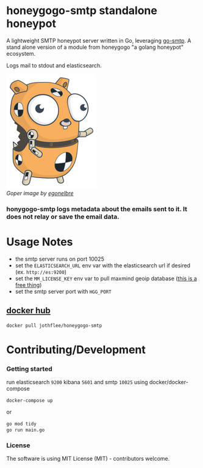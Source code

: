 # honeygogo-smtp standalone honeypot

A lightweight SMTP honeypot server written in Go, leveraging [go-smtp](github.com/emersion/go-smtp). A stand alone version of a module from honeygogo "a golang honeypot" ecosystem.

Logs mail to stdout and elasticsearch.

![crash gopher](https://github.com/jothflee/honeygogo-smtp/raw/main/docs/crash-dummy.png)  
_Goper image by [egonelbre](https://github.com/egonelbre/gophers)_

### honygogo-smtp logs metadata about the emails sent to it. It does not relay or save the email data.

# Usage Notes

- the smtp server runs on port 10025
- set the `ELASTICSEARCH_URL` env var with the elasticsearch url if desired (ex. `http://es:9200`)
- set the `MM_LICENSE_KEY` env var to pull maxmind geoip database ([this is a free thing](https://dev.maxmind.com/geoip/geolite2-free-geolocation-data?lang=en))
- set the smtp server port with `HGG_PORT`

## [docker hub](https://hub.docker.com/r/jothflee/honeygogo-smtp)

```
docker pull jothflee/honeygogo-smtp
```

# Contributing/Development

### Getting started

run elasticsearch `9200` kibana `5601` and smtp `10025` using docker/docker-compose

```
docker-compose up
```

or

```
go mod tidy
go run main.go
```

### License

The software is using MIT License (MIT) - contributors welcome.

